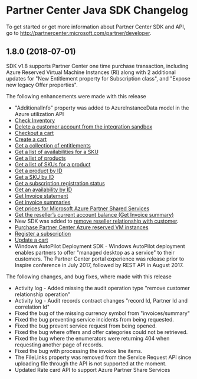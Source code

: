# Partner Center Java SDK Changelog

To get started or get more information about Partner Center SDK and API, go to <http://partnercenter.microsoft.com/partner/developer>.

## 1.8.0 (2018-07-01)

SDK v1.8 supports Partner Center one time purchase transaction, including Azure Reserved Virtual Machine Instances (RI) along with 2 additional updates for "New Entitlement property for Subscription class", and "Expose new legacy Offer properties".

The following enhancements were made with this release

- "AdditionalInfo" property was added to AzureInstanceData model in the Azure utilization API
- [Check Inventory](https://docs.microsoft.com/partner-center/develop/check-inventory)
- [Delete a customer account from the integration sandbox](https://docs.microsoft.com/partner-center/develop/delete-a-customer-account-from-the-integration-sandbox)
- [Checkout a cart](https://docs.microsoft.com/partner-center/develop/checkout-a-cart)
- [Create a cart](https://docs.microsoft.com/partner-center/develop/create-a-cart)
- [Get a collection of entitlements](https://docs.microsoft.com/partner-center/develop/get-a-collection-of-entitlements)
- [Get a list of availabilities for a SKU](https://docs.microsoft.com/partner-center/develop/get-a-list-of-availabilities-for-a-sku)
- [Get a list of products](https://docs.microsoft.com/partner-center/develop/get-a-list-of-products)
- [Get a list of SKUs for a product](https://docs.microsoft.com/partner-center/develop/get-a-list-of-skus-for-a-product)
- [Get a product by ID](https://docs.microsoft.com/partner-center/develop/get-a-product-by-id)
- [Get a SKU by ID](https://docs.microsoft.com/partner-center/develop/get-a-sku-by-id)
- [Get a subscription registration status](https://docs.microsoft.com/partner-center/develop/get-subscription-registration-status)
- [Get an availability by ID](https://docs.microsoft.com/partner-center/develop/get-an-availability-by-id)
- [Get Invoice statement](https://docs.microsoft.com/partner-center/develop/get-invoice-statement)
- [Get invoice summaries](https://docs.microsoft.com/partner-center/develop/get-invoice-summaries)
- [Get prices for Microsoft Azure Partner Shared Services](https://docs.microsoft.com/partner-center/develop/get-prices-for-microsoft-azure-partner-shared-services)
- [Get the reseller’s current account balance (Get Invoice summary)](https://docs.microsoft.com/partner-center/develop/get-the-reseller-s-current-account-balance)
- New SDK was added to [remove reseller relationship with customer](https://docs.microsoft.com/partner-center/develop/remove-a-reseller-relationship-with-a-customer).
- [Purchase Partner Center Azure reserved VM instances](https://docs.microsoft.com/partner-center/develop/purchase-azure-reserved-vm-instances)
- [Register a subscription](https://docs.microsoft.com/partner-center/develop/register-a-subscription)
- [Update a cart](https://docs.microsoft.com/partner-center/develop/update-a-cart)
- Windows AutoPilot Deployment SDK - Windows AutoPilot deployment enables partners to offer "managed desktop as a service" to their customers. The Partner Center portal experience was release prior to Inspire conference in July 2017, followed by REST API in August 2017.

The following changes, and bug fixes, where made with this release

- Activity log - Added missing the audit operation type "remove customer relationship operation"
- Activity log - Audit records contract changes "record Id, Partner Id and correlation Id"
- Fixed the bug of the missing currency symbol from "invoices/summary"
- Fixed the bug preventing service incidents from being requested.
- Fixed the bug prevent service request from being opened.
- Fixed the bug where offers and offer categories could not be retrieved.
- Fixed the bug where the enumerators were returning 404 when requesting another page of records.
- Fixed the bug with processing the invoice line items.
- The FileLinks property was removed from the Service Request API since uploading file through the API is not supported at the moment.
- Updated Rate card API to support Azure Partner Share Services